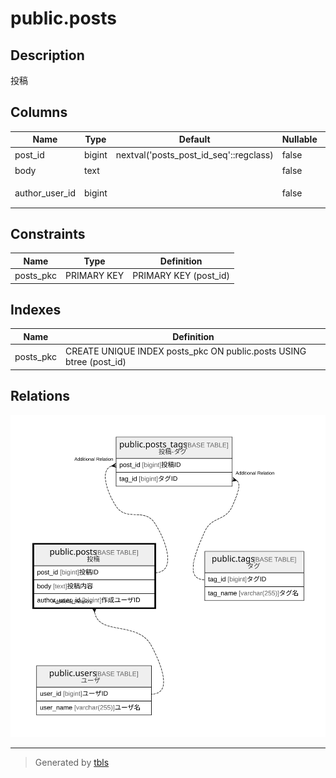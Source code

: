 # public.posts

## Description

投稿

## Columns

| Name | Type | Default | Nullable | Children | Parents | Comment |
| ---- | ---- | ------- | -------- | -------- | ------- | ------- |
| post_id | bigint | nextval('posts_post_id_seq'::regclass) | false | [public.posts_tags](public.posts_tags.md) |  | 投稿ID |
| body | text |  | false |  |  | 投稿内容 |
| author_user_id | bigint |  | false |  | [public.users](public.users.md) | 作成ユーザID |

## Constraints

| Name | Type | Definition |
| ---- | ---- | ---------- |
| posts_pkc | PRIMARY KEY | PRIMARY KEY (post_id) |

## Indexes

| Name | Definition |
| ---- | ---------- |
| posts_pkc | CREATE UNIQUE INDEX posts_pkc ON public.posts USING btree (post_id) |

## Relations

![er](public.posts.svg)

---

> Generated by [tbls](https://github.com/k1LoW/tbls)

